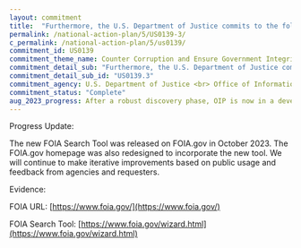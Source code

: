 ```yaml
---
layout: commitment
title:  "Furthermore, the U.S. Department of Justice commits to the following additional steps to bolster openness and transparency through the FOIA... Enhancement of the user experience on FOIA.gov, the Federal Government’s central website for FOIA, by developing an interactive tool to help members of the public more easily locate records that are already available online or find the right agency to submit their FOIA requests when information is not already posted online."
permalink: /national-action-plan/5/US0139-3/
c_permalink: /national-action-plan/5/us0139/
commitment_id: US0139
commitment_theme_name: Counter Corruption and Ensure Government Integrity and Accountability to the Public
commitment_detail_sub: "Furthermore, the U.S. Department of Justice commits to the following additional steps to bolster openness and transparency through the FOIA... Enhancement of the user experience on FOIA.gov, the Federal Government’s central website for FOIA, by developing an interactive tool to help members of the public more easily locate records that are already available online or find the right agency to submit their FOIA requests when information is not already posted online."
commitment_detail_sub_id: "US0139.3"
commitment_agency: U.S. Department of Justice <br> Office of Information Policy
commitment_status: "Complete"
aug_2023_progress: After a robust discovery phase, OIP is now in a development phase aimed at releasing an initial product on FOIA.gov this fall. After release, OIP plans to continue to refine the tool and improve its functionality based on user feedback.
---
```

Progress Update: 

The new FOIA Search Tool was released on FOIA.gov in October 2023.  The FOIA.gov homepage was also redesigned to incorporate the new tool.  We will continue to make iterative improvements based on public usage and feedback from agencies and requesters.

Evidence: 

FOIA URL: [https://www.foia.gov/](https://www.foia.gov/)

FOIA Search Tool: [https://www.foia.gov/wizard.html](https://www.foia.gov/wizard.html)